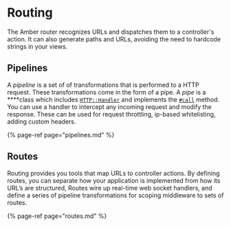 # Routing

The Amber router recognizes URLs and dispatches them to a controller's action. It can also generate paths and URLs, avoiding the need to hardcode strings in your views.

## Pipelines

A _pipeline_ is a set of of transformations that is performed to a HTTP request. These transformations come in the form of a pipe. A _pipe_ is a ****class which includes [`HTTP::Handler`](https://crystal-lang.org/api/latest/HTTP/Handler.html) and implements the [`#call`](https://crystal-lang.org/api/latest/HTTP/Handler.html#call%28context%3AHTTP%3A%3AServer%3A%3AContext%29-instance-method) method. You can use a handler to intercept any incoming request and modify the response. These can be used for request throttling, ip-based whitelisting, adding custom headers.

{% page-ref page="pipelines.md" %}

## Routes

Routing provides you tools that map URLs to controller actions. By defining routes, you can separate how your application is implemented from how its URL’s are structured, Routes wire up real-time web socket handlers, and define a series of pipeline transformations for scoping middleware to sets of routes.

{% page-ref page="routes.md" %}
